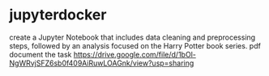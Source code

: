 # jupyterdocker
create a Jupyter Notebook that includes data cleaning and preprocessing steps, followed by an analysis focused on the Harry Potter book series.
pdf document the task
https://drive.google.com/file/d/1bOl-NgWRvjSFZ6sb0f409AiRuwLOAGnk/view?usp=sharing 
